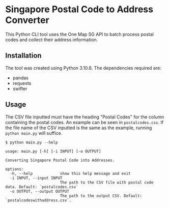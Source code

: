 # Singapore Postal Code to Address Converter

This Python CLI tool uses the One Map SG API to batch process postal codes and collect their address information.

## Installation

The tool was created using Python 3.10.8. The dependencies required are:

- pandas
- requests
- swifter

## Usage

The CSV file inputted must have the heading "Postal Codes" for the column containing the postal codes. An example can be seen in `postalcodes.csv`. If the file name of the CSV inputted is the same as the example, running `python main.py` will suffice.

    $ python main.py --help
    
    usage: main.py [-h] [-i INPUT] [-o OUTPUT]

    Converting Singapore Postal Code into Addresses.

    options:
      -h, --help            show this help message and exit
      -i INPUT, --input INPUT
                            The path to the CSV file with postal code data. Default: `postalcodes.csv`
      -o OUTPUT, --output OUTPUT
                            The path to the output CSV. Default: `postalcodeswithaddress.csv`.
